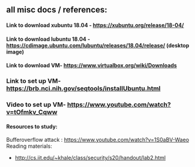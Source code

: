 ## all misc docs / references:
#### Link to download xubuntu 18.04 - https://xubuntu.org/release/18-04/
#### Link to download lubuntu 18.04 - https://cdimage.ubuntu.com/lubuntu/releases/18.04/release/   (desktop image)
#### Link to download VM- https://www.virtualbox.org/wiki/Downloads
### Link to set up VM- https://brb.nci.nih.gov/seqtools/installUbuntu.html
### Video to set up VM- https://www.youtube.com/watch?v=tOfmkv_Cqww
#### Resources to study:
Bufferoverflow attack : https://www.youtube.com/watch?v=1S0aBV-Waeo
Reading materials:
* http://cs.iit.edu/~khale/class/security/s20/handout/lab2.html
